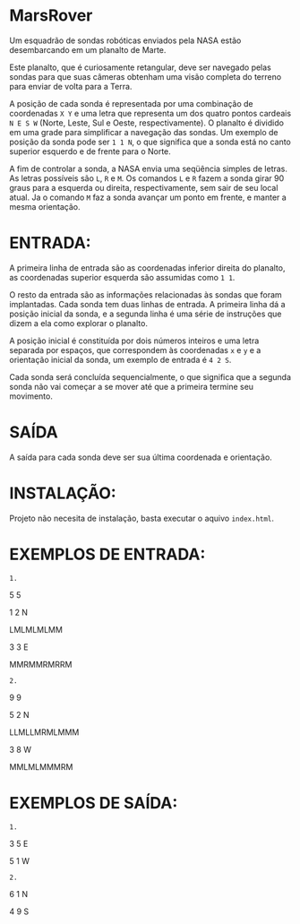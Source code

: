 # MarsRover
Um esquadrão de sondas robóticas enviados pela NASA estão desembarcando em um planalto de Marte.

Este planalto, que é curiosamente retangular, deve ser navegado pelas sondas para que suas câmeras obtenham uma visão completa do terreno para enviar de volta para a Terra.

A posição de cada sonda é representada por uma combinação de coordenadas `X Y` e uma letra que representa um dos quatro pontos cardeais `N E S W` (Norte, Leste, Sul e Oeste, respectivamente). O planalto é dividido em uma grade para simplificar a navegação das sondas. Um exemplo de posição da sonda pode ser `1 1 N`, o que significa que a sonda está no canto superior esquerdo e de frente para o Norte.

A fim de controlar a sonda, a NASA envia uma seqüência simples de letras. As letras possíveis são `L`, `R` e `M`. Os comandos `L` e `R` fazem a sonda girar 90 graus para a esquerda ou direita, respectivamente, sem sair de seu local atual. Ja o comando `M` faz a sonda avançar um ponto em frente, e manter a mesma orientação.


# ENTRADA:
A primeira linha de entrada são as coordenadas inferior direita do planalto, as coordenadas superior esquerda são assumidas como `1 1`.

O resto da entrada são as informações relacionadas às sondas que foram implantadas. Cada sonda tem duas linhas de entrada. A primeira linha dá a posição inicial da sonda, e a segunda linha é uma série de instruções que dizem a ela como explorar o planalto.

A posição inicial é constituída por dois números inteiros e uma letra separada por espaços, que correspondem às coordenadas `x` e `y` e a orientação inicial da sonda, um exemplo de entrada é `4 2 S`.

Cada sonda será concluída sequencialmente, o que significa que a segunda sonda não vai começar a se mover até que a primeira termine seu movimento.

# SAÍDA
A saída para cada sonda deve ser sua última coordenada e orientação.

# INSTALAÇÃO:
Projeto não necesita de instalação, basta executar o aquivo `index.html`.

# EXEMPLOS DE ENTRADA:
`1.`

5 5

1 2 N

LMLMLMLMM

3 3 E

MMRMMRMRRM


`2.`

9 9

5 2 N

LLMLLMRMLMMM

3 8 W

MMLMLMMMRM

# EXEMPLOS DE SAÍDA:
`1.`

3 5 E

5 1 W


`2.`

6 1 N

4 9 S


